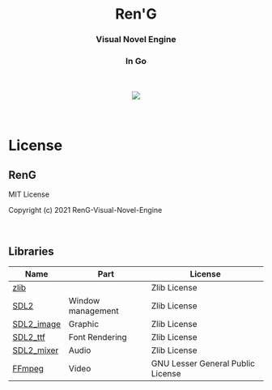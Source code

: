 <div align='center'>
<h1>Ren'G</h1>
<h3>Visual Novel Engine</h3>
<h3>In Go</h3>
<br><br>
<a href="https://discord.gg/JkkvP6U9qk" terget="_blank">
<img src="https://img.shields.io/badge/-Discord-5865F2?logo=Discord&logoColor=white&style=flat"/>
</a>
</div>
<br><br>

# License

## RenG

MIT License

Copyright (c) 2021 RenG-Visual-Novel-Engine

<br>

## Libraries

| Name                                                            | Part              | License                           |
| --------------------------------------------------------------- | ----------------- | --------------------------------- |
| [zlib](https://github.com/madler/zlib)                          |                   | Zlib License                      |
| [SDL2](https://github.com/libsdl-org/SDL/tree/SDL2)             | Window management | Zlib License                      |
| [SDL2_image](https://github.com/libsdl-org/SDL_image/tree/SDL2) | Graphic           | Zlib License                      |
| [SDL2_ttf](https://github.com/libsdl-org/SDL_ttf/tree/SDL2)     | Font Rendering    | Zlib License                      |
| [SDL2_mixer](https://github.com/libsdl-org/SDL_mixer/tree/SDL2) | Audio             | Zlib License                      |
| [FFmpeg](https://github.com/FFmpeg/FFmpeg)                      | Video             | GNU Lesser General Public License |
